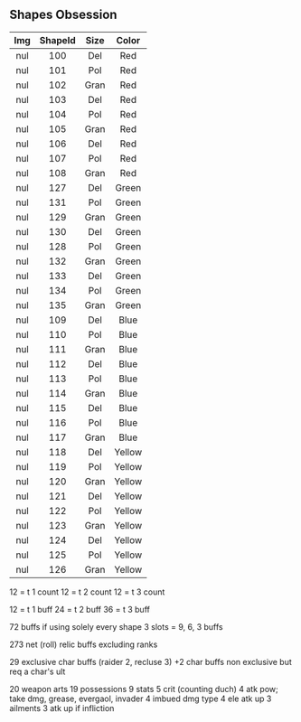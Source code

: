 ## Shapes Obsession

| Img | ShapeId | Size | Color  |
|:---:|:-------:|:----:|:------:|
| nul | 100     | Del  | Red    |
| nul | 101     | Pol  | Red    |
| nul | 102     | Gran | Red    |
| nul | 103     | Del  | Red    |
| nul | 104     | Pol  | Red    |
| nul | 105     | Gran | Red    |
| nul | 106     | Del  | Red    |
| nul | 107     | Pol  | Red    |
| nul | 108     | Gran | Red    |
| nul | 127     | Del  | Green  |
| nul | 131     | Pol  | Green  |
| nul | 129     | Gran | Green  |
| nul | 130     | Del  | Green  |
| nul | 128     | Pol  | Green  |
| nul | 132     | Gran | Green  |
| nul | 133     | Del  | Green  |
| nul | 134     | Pol  | Green  |
| nul | 135     | Gran | Green  |
| nul | 109     | Del  | Blue   |
| nul | 110     | Pol  | Blue   |
| nul | 111     | Gran | Blue   |
| nul | 112     | Del  | Blue   |
| nul | 113     | Pol  | Blue   |
| nul | 114     | Gran | Blue   |
| nul | 115     | Del  | Blue   |
| nul | 116     | Pol  | Blue   |
| nul | 117     | Gran | Blue   |
| nul | 118     | Del  | Yellow |
| nul | 119     | Pol  | Yellow |
| nul | 120     | Gran | Yellow |
| nul | 121     | Del  | Yellow |
| nul | 122     | Pol  | Yellow |
| nul | 123     | Gran | Yellow |
| nul | 124     | Del  | Yellow |
| nul | 125     | Pol  | Yellow |
| nul | 126     | Gran | Yellow |

12 = t 1 count 
12 = t 2 count
12 = t 3 count

12 = t 1 buff
24 = t 2 buff
36 = t 3 buff

72 buffs if using solely every shape
3 slots = 9, 6, 3 buffs

273 net (roll) relic buffs excluding ranks

29 exclusive char buffs (raider 2, recluse 3)
+2 char buffs non exclusive but req a char's ult

20 weapon arts
19 possessions
9 stats
5 crit (counting duch)
4 atk pow; take dmg, grease, evergaol, invader
4 imbued dmg type
4 ele atk up
3 ailments
3 atk up if infliction
